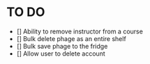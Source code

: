 # TO DO

- [] Ability to remove instructor from a course
- [] Bulk delete phage as an entire shelf
- [] Bulk save phage to the fridge
- [] Allow user to delete account
    
